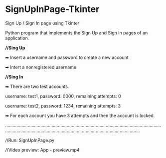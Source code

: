 # SignUpInPage-Tkinter
Sign Up / Sign In page using Tkinter

Python program that implements the Sign Up and Sign In pages of an application.

**//Sing Up**

➡ Insert a username and password to create a new account

➡ Intert a nonregistered username

**//Sing In**

➡ There are two test accounts.

username: test1, password: 0000, remaining attempts: 0

username: test2, password: 1234, remaining attempts: 3



➡ For each account you have 3 attempts and then the account is locked.

.......................................................................................................................................................................................................................................

//Run: SignUpInPage.py

//Video preview: App - preview.mp4

